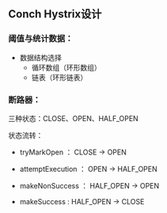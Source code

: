 ## Conch Hystrix设计



### 阈值与统计数据：

- 数据结构选择
  - 循环数组（环形数组）
  - 链表（环形链表）

### 断路器：

三种状态：CLOSE、OPEN、HALF_OPEN

状态流转：

- tryMarkOpen ： CLOSE -> OPEN

- attemptExecution ： OPEN -> HALF_OPEN
- makeNonSuccess ： HALF_OPEN -> OPEN
- makeSuccess : HALF_OPEN -> CLOSE